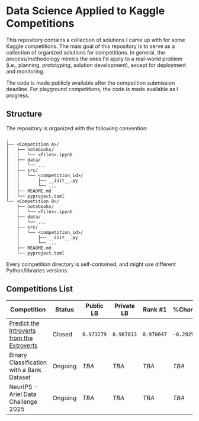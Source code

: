# Data Science Applied to Kaggle Competitions

This repository contains a collection of solutions I came up with for some Kaggle competitions. The mais goal of this repository is to serve as a collection of organized solutions for competitions. In general, the process/methodology mimics the ones I'd apply to a real-world problem (i.e., planning, prototyping, solution development), except for deployment and monitoring. 

The code is made publicly available after the competition submission deadline. For playground competitions, the code is made available as I progress.

## Structure

The repository is organized with the following convention:

```
.
├── <Competition A>/
│   ├── notebooks/
│   │   └── <files>.ipynb
│   ├── data/
│   │   └── ...
│   ├── src/
│   │   └── <competition_id>/
│   │       ├── __init__.py
│   │       └── ...
│   ├── README.md
│   └── pyproject.toml
└── <Competition B>/
    ├── notebooks/
    │   └── <files>.ipynb
    ├── data/
    │   └── ...
    ├── src/
    │   └── <competition_id>/
    │       ├── __init__.py
    │       └── ...
    ├── README.md
    └── pyproject.toml
```

Every competition directory is self-contained, and might use different Python/libraries versions.

## Competitions List

| Competition | Status | Public LB | Private LB | Rank #1 | %Change |
| --- | --- | --- | --- | --- | --- |
| [Predict the Introverts from the Extroverts](./Predict%20the%20Introverts%20from%20the%20Extroverts) | Closed | `0.973279` | `0.967813` | `0.970647` | `-0.292%` |
| Binary Classification with a Bank Dataset | Ongoing | _TBA_ | _TBA_ | _TBA_ | _TBA_ | _TBA_ |
| NeurIPS - Ariel Data Challenge 2025 | Ongoing | _TBA_ | _TBA_ | _TBA_ | _TBA_ | _TBA_ |
